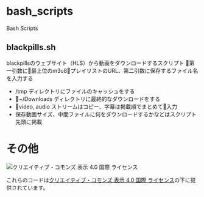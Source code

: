 # bash_scripts

Bash Scripts

## blackpills.sh

blackpillsのウェブサイト（HLS）から動画をダウンロードするスクリプト
第一引数に最上位のm3u8プレイリストのURL、第二引数に保存するファイル名を入力する

- /tmp ディレクトリにファイルのキャッシュをする
- ~/Downloads ディレクトリに最終的なダウンロードをする
- video, audio ストリームはコピー、字幕は掲載順でまとめて入力
- 保存動画サイズ、中間ファイルに何をダウンロードするかなどはスクリプト先頭に掲載

# その他

![クリエイティブ・コモンズ 表示 4.0 国際 ライセンス](https://i.creativecommons.org/l/by/4.0/88x31.png "CC by")

これらのコードは[クリエイティブ・コモンズ 表示 4.0 国際 ライセンス](http://creativecommons.org/licenses/by/4.0/)の下に提供されています。

